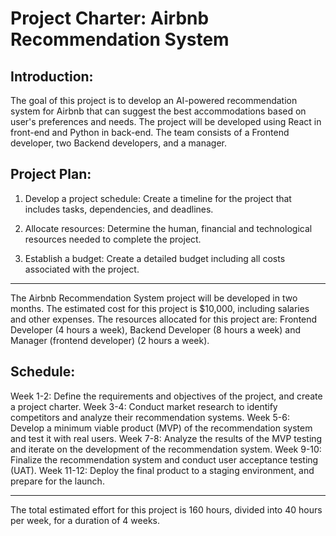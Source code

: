 # Project Charter: Airbnb Recommendation System
## Introduction:
The goal of this project is to develop an AI-powered recommendation system for Airbnb that can suggest the best accommodations based on user's preferences and needs. The project will be developed using React in front-end and Python in back-end. The team consists of a Frontend developer, two Backend developers, and a manager.

## Project Plan:
1. Develop a project schedule: Create a timeline for the project that includes
tasks, dependencies, and deadlines.

2. Allocate resources: Determine the human, financial and technological
resources needed to complete the project.

3. Establish a budget: Create a detailed budget including all costs associated with the project.

---

The Airbnb Recommendation System project will be developed in two months. The
estimated cost for this project is $10,000, including salaries and other
expenses. The resources allocated for this project are: Frontend Developer (4
hours a week), Backend Developer (8 hours a week) and Manager (frontend developer) (2 hours a week).


## Schedule:
Week 1-2: Define the requirements and objectives of the project, and create a project charter.
Week 3-4: Conduct market research to identify competitors and analyze their recommendation systems.
Week 5-6: Develop a minimum viable product (MVP) of the recommendation system and test it with real users.
Week 7-8: Analyze the results of the MVP testing and iterate on the development of the recommendation system.
Week 9-10: Finalize the recommendation system and conduct user acceptance testing (UAT).
Week 11-12: Deploy the final product to a staging environment, and prepare for the launch.

---

The total estimated effort for this project is 160 hours, divided into 40 hours
per week, for a duration of 4 weeks.
